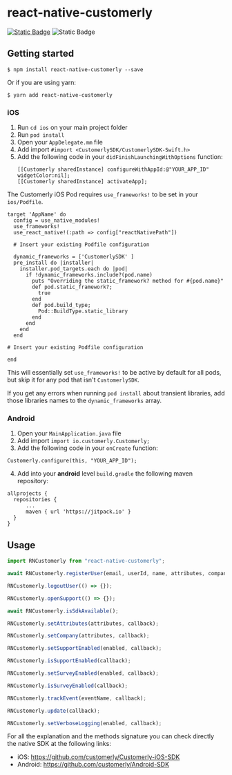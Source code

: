 # react-native-customerly

[![Static Badge](https://img.shields.io/badge/npm-1.2.2-red?logo=npm&link=https%3A%2F%2Fwww.npmjs.com%2Fpackage%2Freact-native-customerly)](https://www.npmjs.com/package/react-native-customerly) ![Static Badge](https://img.shields.io/badge/typescript-supported-blue?logo=typescript&link=https%3A%2F%2Fwww.npmjs.com%2Fpackage%2Freact-native-customerly)


## Getting started

`$ npm install react-native-customerly --save`

Or if you are using yarn:

`$ yarn add react-native-customerly`

### iOS

1. Run `cd ios` on your main project folder
2. Run `pod install`
3. Open your `AppDelegate.mm` file
4. Add import `#import <CustomerlySDK/CustomerlySDK-Swift.h>`
5. Add the following code in your `didFinishLaunchingWithOptions` function:
   ```
   [[Customerly sharedInstance] configureWithAppId:@"YOUR_APP_ID" widgetColor:nil];
   [[Customerly sharedInstance] activateApp];
   ```

The Customerly iOS Pod requires `use_frameworks!` to be set in your `ios/Podfile`.

```
target 'AppName' do
  config = use_native_modules!
  use_frameworks!
  use_react_native!(:path => config["reactNativePath"])

  # Insert your existing Podfile configuration

  dynamic_frameworks = ['CustomerlySDK' ]
  pre_install do |installer|
    installer.pod_targets.each do |pod|
      if !dynamic_frameworks.include?(pod.name)
        puts "Overriding the static_framework? method for #{pod.name}"
        def pod.static_framework?;
          true
        end
        def pod.build_type;
          Pod::BuildType.static_library
        end
      end
    end
  end
  
# Insert your existing Podfile configuration

end
```

This will essentially set `use_frameworks!` to be active by default for all pods, but skip it for any pod that isn't `CustomerlySDK`.

If you get any errors when running `pod install` about transient libraries, add those libraries names to the `dynamic_frameworks` array.

### Android

1. Open your `MainApplication.java` file
2. Add import `import io.customerly.Customerly;`
3. Add the following code in your `onCreate` function:
  ```
  Customerly.configure(this, "YOUR_APP_ID");
  ```
4. Add into your **android** level `build.gradle` the following maven repository:
  ```
  allprojects {
    repositories {
        ...
        maven { url 'https://jitpack.io' }
    }
  }
  ```

## Usage

```javascript
import RNCustomerly from "react-native-customerly";

await RNCustomerly.registerUser(email, userId, name, attributes, company);

RNCustomerly.logoutUser(() => {});

RNCustomerly.openSupport(() => {});

await RNCustomerly.isSdkAvailable();

RNCustomerly.setAttributes(attributes, callback);

RNCustomerly.setCompany(attributes, callback);

RNCustomerly.setSupportEnabled(enabled, callback);

RNCustomerly.isSupportEnabled(callback);

RNCustomerly.setSurveyEnabled(enabled, callback);

RNCustomerly.isSurveyEnabled(callback);

RNCustomerly.trackEvent(eventName, callback);

RNCustomerly.update(callback);

RNCustomerly.setVerboseLogging(enabled, callback);
```

For all the explanation and the methods signature you can check directly the native SDK at the following links:
 - iOS: https://github.com/customerly/Customerly-iOS-SDK
 - Android: https://github.com/customerly/Android-SDK
